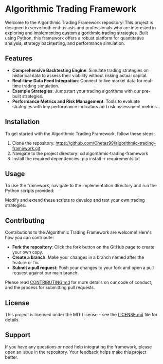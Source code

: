 # Algorithmic Trading Framework

Welcome to the Algorithmic Trading Framework repository! This project is designed to serve both enthusiasts and professionals who are interested in exploring and implementing custom algorithmic trading strategies. Built using Python, this framework offers a robust platform for quantitative analysis, strategy backtesting, and performance simulation.

## Features

- **Comprehensive Backtesting Engine**: Simulate trading strategies on historical data to assess their viability without risking actual capital.
- **Real-time Data Feed Integration**: Connect to live market data for real-time trading simulation.
- **Example Strategies**: Jumpstart your trading algorithms with our pre-built strategies.
- **Performance Metrics and Risk Management**: Tools to evaluate strategies with key performance indicators and risk assessment metrics.

## Installation

To get started with the Algorithmic Trading Framework, follow these steps:

1. Clone the repository: https://github.com/Chetas99/algorithmic-trading-framework.git
2. Navigate to the project directory: cd algorithmic-trading-framework
3. Install the required dependencies: pip install -r requirements.txt


## Usage

To use the framework, navigate to the implementation directory and run the Python scripts provided:


Modify and extend these scripts to develop and test your own trading strategies.

## Contributing

Contributions to the Algorithmic Trading Framework are welcome! Here's how you can contribute:
- **Fork the repository**: Click the fork button on the GitHub page to create your own copy.
- **Create a branch**: Make your changes in a branch named after the feature or fix.
- **Submit a pull request**: Push your changes to your fork and open a pull request against our main branch.

Please read [CONTRIBUTING.md](CONTRIBUTING.md) for more details on our code of conduct, and the process for submitting pull requests.

## License

This project is licensed under the MIT License - see the [LICENSE.md](LICENSE.md) file for details.

## Support

If you have any questions or need help integrating the framework, please open an issue in the repository. Your feedback helps make this project better.

